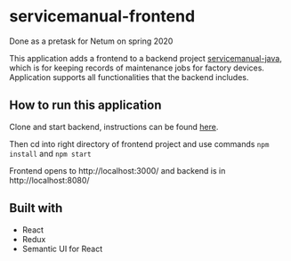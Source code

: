 # servicemanual-frontend

Done as a pretask for Netum on spring 2020

This application adds a frontend to a backend project [servicemanual-java](https://github.com/S4nttuS/Servicemanual-java/tree/master/servicemanual-java), which is for keeping records of maintenance jobs for factory devices. Application supports all functionalities that the backend includes.


## How to run this application

Clone and start backend, instructions can be found [here](https://github.com/S4nttuS/Servicemanual-java/tree/master/servicemanual-java).

Then cd into right directory of frontend project and use commands 
```npm install``` and ```npm start```

Frontend opens to http://localhost:3000/ and backend is in http://localhost:8080/


## Built with
* React
* Redux
* Semantic UI for React
